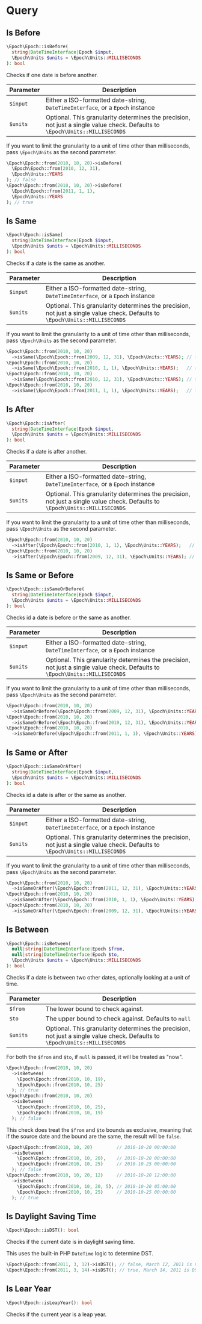 Query
=====

## Is Before
```php
\Epoch\Epoch::isBefore(
  string|DateTimeInterface|Epoch $input,
  \Epoch\Units $units = \Epoch\Units::MILLISECONDS
): bool
```

Checks if one date is before another.

| Parameter | Description                                                                                                                  |
|-----------|------------------------------------------------------------------------------------------------------------------------------|
| `$input`  | Either a ISO-formatted date-string, `DateTimeInterface`, or a `Epoch` instance                                               |
| `$units`  | Optional. This granularity determines the precision, not just a single value check. Defaults to `\Epoch\Units::MILLISECONDS` |

If you want to limit the granularity to a unit of time other than milliseconds, pass
`\Epoch\Units` as the second parameter.
```php
\Epoch\Epoch::from(2010, 10, 20)->isBefore(
  \Epoch\Epoch::from(2010, 12, 31),
  \Epoch\Units::YEARS
); // false
\Epoch\Epoch::from(2010, 10, 20)->isBefore(
  \Epoch\Epoch::from(2011, 1, 1),
  \Epoch\Units::YEARS
); // true
```

## Is Same
```php
\Epoch\Epoch::isSame(
  string|DateTimeInterface|Epoch $input,
  \Epoch\Units $units = \Epoch\Units::MILLISECONDS
): bool
```

Checks if a date is the same as another.

| Parameter | Description                                                                                                                  |
|-----------|------------------------------------------------------------------------------------------------------------------------------|
| `$input`  | Either a ISO-formatted date-string, `DateTimeInterface`, or a `Epoch` instance                                               |
| `$units`  | Optional. This granularity determines the precision, not just a single value check. Defaults to `\Epoch\Units::MILLISECONDS` |

If you want to limit the granularity to a unit of time other than milliseconds, pass
`\Epoch\Units` as the second parameter.
```php
\Epoch\Epoch::from(2010, 10, 20)
  ->isSame(\Epoch\Epoch::from(2009, 12, 31), \Epoch\Units::YEARS); // false
\Epoch\Epoch::from(2010, 10, 20)
  ->isSame(\Epoch\Epoch::from(2010, 1, 1), \Epoch\Units::YEARS);   // true
\Epoch\Epoch::from(2010, 10, 20)
  ->isSame(\Epoch\Epoch::from(2010, 12, 31), \Epoch\Units::YEARS); // true
\Epoch\Epoch::from(2010, 10, 20)
  ->isSame(\Epoch\Epoch::from(2011, 1, 1), \Epoch\Units::YEARS);   // false
```

## Is After
```php
\Epoch\Epoch::isAfter(
  string|DateTimeInterface|Epoch $input,
  \Epoch\Units $units = \Epoch\Units::MILLISECONDS
): bool
```

Checks if a date is after another.

| Parameter | Description                                                                                                                  |
|-----------|------------------------------------------------------------------------------------------------------------------------------|
| `$input`  | Either a ISO-formatted date-string, `DateTimeInterface`, or a `Epoch` instance                                               |
| `$units`  | Optional. This granularity determines the precision, not just a single value check. Defaults to `\Epoch\Units::MILLISECONDS` |

If you want to limit the granularity to a unit of time other than milliseconds, pass
`\Epoch\Units` as the second parameter.
```php
\Epoch\Epoch::from(2010, 10, 20)
  ->isAfter(\Epoch\Epoch::from(2010, 1, 1), \Epoch\Units::YEARS);   // false
\Epoch\Epoch::from(2010, 10, 20)
  ->isAfter(\Epoch\Epoch::from(2009, 12, 31), \Epoch\Units::YEARS); // true
```

## Is Same or Before
```php
\Epoch\Epoch::isSameOrBefore(
  string|DateTimeInterface|Epoch $input,
  \Epoch\Units $units = \Epoch\Units::MILLISECONDS
): bool
```

Checks id a date is before or the same as another.

| Parameter | Description                                                                                                                  |
|-----------|------------------------------------------------------------------------------------------------------------------------------|
| `$input`  | Either a ISO-formatted date-string, `DateTimeInterface`, or a `Epoch` instance                                               |
| `$units`  | Optional. This granularity determines the precision, not just a single value check. Defaults to `\Epoch\Units::MILLISECONDS` |

If you want to limit the granularity to a unit of time other than milliseconds, pass
`\Epoch\Units` as the second parameter.
```php
\Epoch\Epoch::from(2010, 10, 20)
  ->isSameOrBefore(\Epoch\Epoch::from(2009, 12, 31), \Epoch\Units::YEARS); // false
\Epoch\Epoch::from(2010, 10, 20)
  ->isSameOrBefore(\Epoch\Epoch::from(2010, 12, 31), \Epoch\Units::YEARS); // true
\Epoch\Epoch::from(2010, 10, 20)
  ->isSameOrBefore(\Epoch\Epoch::from(2011, 1, 1), \Epoch\Units::YEARS);   // true
```

## Is Same or After
```php
\Epoch\Epoch::isSameOrAfter(
  string|DateTimeInterface|Epoch $input,
  \Epoch\Units $units = \Epoch\Units::MILLISECONDS
): bool
```

Checks id a date is after or the same as another.

| Parameter | Description                                                                                                                  |
|-----------|------------------------------------------------------------------------------------------------------------------------------|
| `$input`  | Either a ISO-formatted date-string, `DateTimeInterface`, or a `Epoch` instance                                               |
| `$units`  | Optional. This granularity determines the precision, not just a single value check. Defaults to `\Epoch\Units::MILLISECONDS` |

If you want to limit the granularity to a unit of time other than milliseconds, pass
`\Epoch\Units` as the second parameter.
```php
\Epoch\Epoch::from(2010, 10, 20)
  ->isSameOrAfter(\Epoch\Epoch::from(2011, 12, 31), \Epoch\Units::YEARS); // false
\Epoch\Epoch::from(2010, 10, 20)
  ->isSameOrAfter(\Epoch\Epoch::from(2010, 1, 1), \Epoch\Units::YEARS);   // true
\Epoch\Epoch::from(2010, 10, 20)
  ->isSameOrAfter(\Epoch\Epoch::from(2009, 12, 31), \Epoch\Units::YEARS); // true
```

## Is Between
```php
\Epoch\Epoch::isBetween(
  null|string|DateTimeInterface|Epoch $from,
  null|string|DateTimeInterface|Epoch $to,
  \Epoch\Units $units = \Epoch\Units::MILLISECONDS
): bool
```

Checks if a date is between two other dates, optionally looking at a unit of time.

| Parameter | Description                                                                                                                  |
|-----------|------------------------------------------------------------------------------------------------------------------------------|
| `$from`   | The lower bound to check against.                                                                                            |
| `$to`     | The upper bound to check against. Defaults to `null`                                                                         |
| `$units`  | Optional. This granularity determines the precision, not just a single value check. Defaults to `\Epoch\Units::MILLISECONDS` |

For both the `$from` and `$to`, if `null` is passed, it will be treated as "now".
```php
\Epoch\Epoch::from(2010, 10, 20)
  ->isBetween(
    \Epoch\Epoch::from(2010, 10, 19),
    \Epoch\Epoch::from(2010, 10, 25)
  ); // true
\Epoch\Epoch::from(2010, 10, 20)
  ->isBetween(
    \Epoch\Epoch::from(2010, 10, 25),
    \Epoch\Epoch::from(2010, 10, 19)
  ); // false
```

This check does treat the `$from` and `$to` bounds as exclusive, meaning that if the source date
and the bound are the same, the result will be `false`.
```php
\Epoch\Epoch::from(2010, 10, 20)         // 2010-10-20 00:00:00
  ->isBetween(
    \Epoch\Epoch::from(2010, 10, 20),    // 2010-10-20 00:00:00
    \Epoch\Epoch::from(2010, 10, 25)     // 2010-10-25 00:00:00
  ); // false
\Epoch\Epoch::from(2010, 10, 20, 12)     // 2010-10-20 12:00:00
  ->isBetween(
    \Epoch\Epoch::from(2010, 10, 20, 5), // 2010-10-20 05:00:00
    \Epoch\Epoch::from(2010, 10, 25)     // 2010-10-25 00:00:00
  ); // true
```

## Is Daylight Saving Time
```php
\Epoch\Epoch::isDST(): bool
```

Checks if the current date is in daylight saving time.

This uses the built-in PHP `DateTime` logic to determine DST.
```php
\Epoch\Epoch::from(2011, 3, 12)->isDST(); // false, March 12, 2011 is not DST
\Epoch\Epoch::from(2011, 3, 14)->isDST(); // true, March 14, 2011 is DST
```

## Is Lear Year
```php
\Epoch\Epoch::isLeapYear(): bool
```

Checks if the current year is a leap year.
